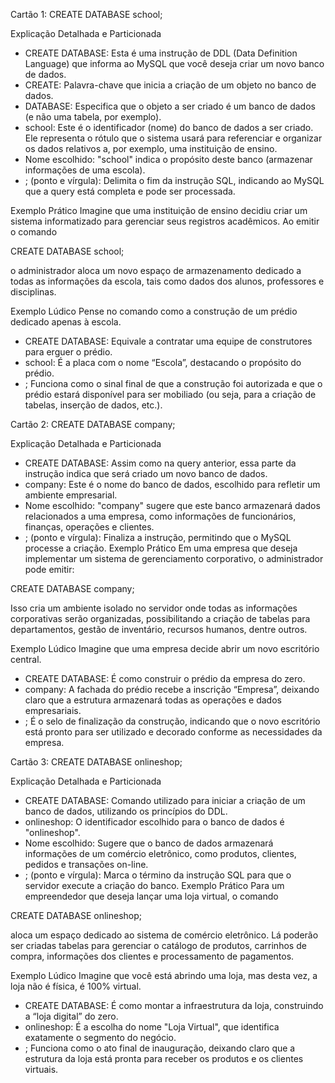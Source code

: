 Cartão 1: CREATE DATABASE school;

Explicação Detalhada e Particionada
- CREATE DATABASE:
Esta é uma instrução de DDL (Data Definition Language) que informa ao MySQL que você deseja criar um novo banco de dados.
- CREATE: Palavra-chave que inicia a criação de um objeto no banco de dados.
- DATABASE: Especifica que o objeto a ser criado é um banco de dados (e não uma tabela, por exemplo).
- school:
Este é o identificador (nome) do banco de dados a ser criado. Ele representa o rótulo que o sistema usará para referenciar e organizar os dados relativos a, por exemplo, uma instituição de ensino.
- Nome escolhido: "school" indica o propósito deste banco (armazenar informações de uma escola).
- ; (ponto e vírgula):
Delimita o fim da instrução SQL, indicando ao MySQL que a query está completa e pode ser processada.

Exemplo Prático
Imagine que uma instituição de ensino decidiu criar um sistema informatizado para gerenciar seus registros acadêmicos. Ao emitir o comando

CREATE DATABASE school;

o administrador aloca um novo espaço de armazenamento dedicado a todas as informações da escola, tais como dados dos alunos, professores e disciplinas.

Exemplo Lúdico
Pense no comando como a construção de um prédio dedicado apenas à escola.
- CREATE DATABASE: Equivale a contratar uma equipe de construtores para erguer o prédio.
- school: É a placa com o nome “Escola”, destacando o propósito do prédio.
- ; Funciona como o sinal final de que a construção foi autorizada e que o prédio estará disponível para ser mobiliado (ou seja, para a criação de tabelas, inserção de dados, etc.).

Cartão 2: CREATE DATABASE company;

Explicação Detalhada e Particionada
- CREATE DATABASE:
Assim como na query anterior, essa parte da instrução indica que será criado um novo banco de dados.
- company:
Este é o nome do banco de dados, escolhido para refletir um ambiente empresarial.
- Nome escolhido: "company" sugere que este banco armazenará dados relacionados a uma empresa, como informações de funcionários, finanças, operações e clientes.
- ; (ponto e vírgula):
Finaliza a instrução, permitindo que o MySQL processe a criação.
Exemplo Prático
Em uma empresa que deseja implementar um sistema de gerenciamento corporativo, o administrador pode emitir:

CREATE DATABASE company;

Isso cria um ambiente isolado no servidor onde todas as informações corporativas serão organizadas, possibilitando a criação de tabelas para departamentos, gestão de inventário, recursos humanos, dentre outros.

Exemplo Lúdico
Imagine que uma empresa decide abrir um novo escritório central.
- CREATE DATABASE: É como construir o prédio da empresa do zero.
- company: A fachada do prédio recebe a inscrição “Empresa”, deixando claro que a estrutura armazenará todas as operações e dados empresariais.
- ; É o selo de finalização da construção, indicando que o novo escritório está pronto para ser utilizado e decorado conforme as necessidades da empresa.

Cartão 3: CREATE DATABASE onlineshop;

Explicação Detalhada e Particionada
- CREATE DATABASE:
Comando utilizado para iniciar a criação de um banco de dados, utilizando os princípios do DDL.
- onlineshop:
O identificador escolhido para o banco de dados é "onlineshop".
- Nome escolhido: Sugere que o banco de dados armazenará informações de um comércio eletrônico, como produtos, clientes, pedidos e transações on-line.
- ; (ponto e vírgula):
Marca o término da instrução SQL para que o servidor execute a criação do banco.
Exemplo Prático
Para um empreendedor que deseja lançar uma loja virtual, o comando

CREATE DATABASE onlineshop;

aloca um espaço dedicado ao sistema de comércio eletrônico. Lá poderão ser criadas tabelas para gerenciar o catálogo de produtos, carrinhos de compra, informações dos clientes e processamento de pagamentos.

Exemplo Lúdico
Imagine que você está abrindo uma loja, mas desta vez, a loja não é física, é 100% virtual.
- CREATE DATABASE: É como montar a infraestrutura da loja, construindo a “loja digital” do zero.
- onlineshop: É a escolha do nome "Loja Virtual", que identifica exatamente o segmento do negócio.
- ; Funciona como o ato final de inauguração, deixando claro que a estrutura da loja está pronta para receber os produtos e os clientes virtuais.
